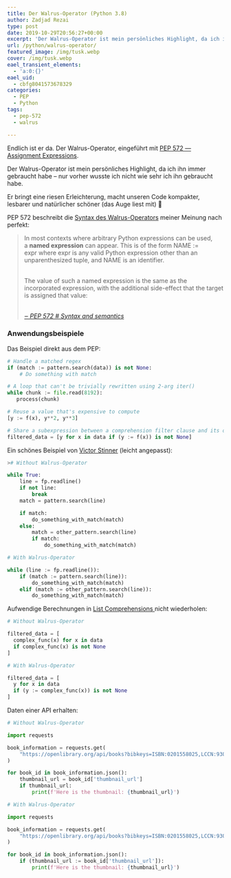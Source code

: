 ```yaml
---
title: Der Walrus-Operator (Python 3.8)
author: Zadjad Rezai
type: post
date: 2019-10-29T20:56:27+00:00
excerpt: 'Der Walrus-Operator ist mein persönliches Highlight, da ich ihn immer gebraucht habe - nur vorher wusste ich nicht wie sehr ich ihn gebraucht habe.'
url: /python/walrus-operator/
featured_image: /img/tusk.webp
cover: /img/tusk.webp
eael_transient_elements:
  - 'a:0:{}'
eael_uid:
  - cbfg8041573678329
categories:
  - PEP
  - Python
tags:
  - pep-572
  - walrus

---
```

Endlich ist er da. Der Walrus-Operator, eingeführt mit <a href="https://www.python.org/dev/peps/pep-0572/" target="_blank" rel="noreferrer noopener" aria-label=" (öffnet in neuem Tab)">PEP 572 &#8212; Assignment Expressions</a>.

Der Walrus-Operator ist mein persönliches Highlight, da ich ihn immer gebraucht habe &#8211; nur vorher wusste ich nicht wie sehr ich ihn gebraucht habe.

Er bringt eine riesen Erleichterung, macht unseren Code kompakter, lesbarer und natürlicher schöner (das Auge liest mit) 😬

PEP 572 beschreibt die <a href="https://www.python.org/dev/peps/pep-0572/#id9" target="_blank" rel="noreferrer noopener" aria-label=" (öffnet in neuem Tab)">Syntax des Walrus-Operators</a> meiner Meinung nach perfekt:

<blockquote class="wp-block-quote">
  <p>
    In most contexts where arbitrary Python expressions can be used, a&nbsp;<strong>named expression</strong>&nbsp;can appear. This is of the form&nbsp;NAME := expr&nbsp;where&nbsp;expr&nbsp;is any valid Python expression other than an unparenthesized tuple, and&nbsp;NAME&nbsp;is an identifier.
  </p>

  <p><br>
    The value of such a named expression is the same as the incorporated expression, with the additional side-effect that the target is assigned that value:
  </p>

  <cite><a href="https://www.python.org/dev/peps/pep-0572/#id9" target="_blank" rel="noreferrer noopener" aria-label=" (öffnet in neuem Tab)"><br>‒ PEP 572 # Syntax and semantics</a></cite>
</blockquote>

### Anwendungsbeispiele

Das Beispiel direkt aus dem PEP:

```python
# Handle a matched regex
if (match := pattern.search(data)) is not None:
    # Do something with match

# A loop that can't be trivially rewritten using 2-arg iter()
while chunk := file.read(8192):
   process(chunk)

# Reuse a value that's expensive to compute
[y := f(x), y**2, y**3]

# Share a subexpression between a comprehension filter clause and its output
filtered_data = [y for x in data if (y := f(x)) is not None]
```

Ein schönes Beispiel von <a rel="noreferrer noopener" aria-label=" (öffnet in neuem Tab)" href="https://twitter.com/VictorStinner/status/1014988580282912770" target="_blank">Victor Stinner</a> (leicht angepasst):

```python
># Without Walrus-Operator

while True:
    line = fp.readline()
    if not line:
        break
    match = pattern.search(line)

    if match:
        do_something_with_match(match)
    else:
        match = other_pattern.search(line)
        if match:
            do_something_with_match(match)
```

```python
# With Walrus-Operator

while (line := fp.readline()):
    if (match := pattern.search(line)):
        do_something_with_match(match)
    elif (match := other_pattern.search(line)):
        do_something_with_match(match)
```

Aufwendige Berechnungen in <a href="https://www.python.org/dev/peps/pep-0202/" target="_blank" rel="noreferrer noopener" aria-label="List Comprehensions  (öffnet in neuem Tab)">List Comprehensions </a>nicht wiederholen:

```python
# Without Walrus-Operator

filtered_data = [
  complex_func(x) for x in data
  if complex_func(x) is not None
]

# With Walrus-Operator

filtered_data = [
  y for x in data
  if (y := complex_func(x)) is not None
]
```

Daten einer API erhalten:

```python
# Without Walrus-Operator

import requests

book_information = requests.get(
    "https://openlibrary.org/api/books?bibkeys=ISBN:0201558025,LCCN:93005405&format=json"
)

for book_id in book_information.json():
    thumbnail_url = book_id['thumbnail_url']
    if thumbnail_url:
        print(f'Here is the thumbnail: {thumbnail_url}')
```

```python
# With Walrus-Operator

import requests

book_information = requests.get(
    "https://openlibrary.org/api/books?bibkeys=ISBN:0201558025,LCCN:93005405&format=json"
)

for book_id in book_information.json():
    if (thumbnail_url := book_id['thumbnail_url']):
        print(f'Here is the thumbnail: {thumbnail_url}')
```
